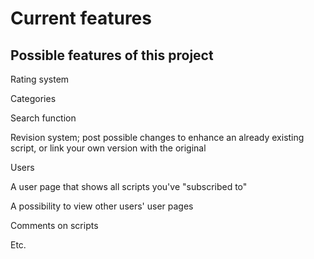 # Current features

## Possible features of this project
Rating system

Categories

Search function

Revision system; post possible changes to enhance an already existing script, or link your own version with the original

Users

A user page that shows all scripts you've "subscribed to"

A possibility to view other users' user pages

Comments on scripts

Etc.

